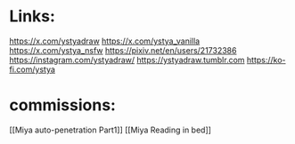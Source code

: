 # Links:
https://x.com/ystyadraw
https://x.com/ystya_vanilla
https://x.com/ystya_nsfw
https://pixiv.net/en/users/21732386
https://instagram.com/ystyadraw/
https://ystyadraw.tumblr.com
https://ko-fi.com/ystya
# commissions:
[[Miya auto-penetration Part1]]
[[Miya Reading in bed]]

